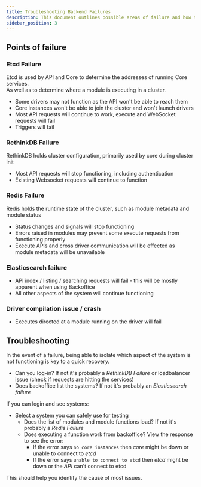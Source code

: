 ```yaml
---
title: Troubleshooting Backend Failures
description: This document outlines possible areas of failure and how they impact users
sidebar_position: 3
---
```



## Points of failure

### Etcd Failure

Etcd is used by API and Core to determine the addresses of running Core services.  
As well as to determine where a module is executing in a cluster.

  * Some drivers may not function as the API won't be able to reach them
  * Core instances won't be able to join the cluster and won't launch drivers
  * Most API requests will continue to work, execute and WebSocket requests will fail
  * Triggers will fail


### RethinkDB Failure

RethinkDB holds cluster configuration, primarily used by core during cluster init

* Most API requests will stop functioning, including authentication  
* Existing Websocket requests will continue to function


### Redis Failure

Redis holds the runtime state of the cluster, such as module metadata and module status

* Status changes and signals will stop functioning
* Errors raised in modules may prevent some execute requests from functioning properly
* Execute APIs and cross driver communication will be effected as module metadata will be unavailable


### Elasticsearch failure

* API index / listing / searching requests will fail - this will be mostly apparent when using Backoffice
* All other aspects of the system will continue functioning


### Driver compilation issue / crash

* Executes directed at a module running on the driver will fail


## Troubleshooting

In the event of a failure, being able to isolate which aspect of the system is not functioning is key to a quick recovery.

* Can you log-in? If not it's probably a *RethinkDB Failure* or loadbalancer issue (check if requests are hitting the services)
* Does backoffice list the systems? If not it's probably an *Elasticsearch failure*

If you can login and see systems:
* Select a system you can safely use for testing
  * Does the list of modules and module functions load? If not it's probably a *Redis Failure*
  * Does executing a function work from backoffice? View the response to see the error:
    * If the error says `no core instances` then *core* might be down or unable to connect to *etcd*
    * If the error says `unable to connect to etcd` then *etcd* might be down or the *API* can't connect to etcd

This should help you identify the cause of most issues.
